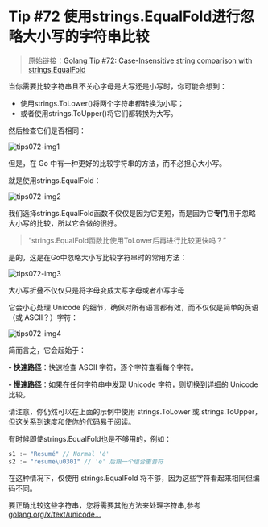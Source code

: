# Tip #72 使用strings.EqualFold进行忽略大小写的字符串比较

>  原始链接：[Golang Tip #72: Case-Insensitive string comparison with strings.EqualFold](https://twitter.com/func25/status/1777673942079283694)
>

当你需要比较字符串且不关心字母是大写还是小写时，你可能会想到：

- 使用strings.ToLower()将两个字符串都转换为小写；
- 或者使用strings.ToUpper()将它们都转换为大写。

然后检查它们是否相同：

![tips072-img1](./images/072/tips072-img1.png)

但是，在 Go 中有一种更好的比较字符串的方法，而不必担心大小写。

就是使用strings.EqualFold：

![tips072-img2](./images/072/tips072-img2.png)

我们选择strings.EqualFold函数不仅仅是因为它更短，而是因为它**专门**用于忽略大小写的比较，所以它会做的很好。

> “strings.EqualFold函数比使用ToLower后再进行比较更快吗？”

是的，这是在Go中忽略大小写比较字符串时的常用方法：

![tips072-img3](./images/072/tips072-img3.png)

大小写折叠不仅仅只是将字母变成大写字母或者小写字母

它会小心处理 Unicode 的细节，确保对所有语言都有效，而不仅仅是简单的英语（或 ASCII？）字符：

![tips072-img4](./images/072/tips072-img4.png)

简而言之，它会起始于：

**- 快速路径**：快速检查 ASCII 字符，逐个字符查看每个字符。

**- 慢速路径**：如果在任何字符串中发现 Unicode 字符，则切换到详细的 Unicode 比较。

请注意，你仍然可以在上面的示例中使用 strings.ToLower 或 strings.ToUpper，但这关系到速度和使你的代码易于阅读。

有时候即使strings.EqualFold也是不够用的，例如：

```go
s1 := "Resumé" // Normal 'é'
s2 := "resume\u0301" // 'e' 后跟一个组合重音符
```

在这种情况下，仅使用 strings.EqualFold 将不够，因为这些字符看起来相同但编码不同。

要正确比较这些字符串，您将需要其他方法来处理字符串,参考[golang.org/x/text/unicode...](http://golang.org/x/text/nocode/norm)
